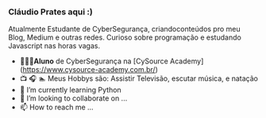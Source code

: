 ### Cláudio Prates aqui :)
Atualmente Estudante de CyberSegurança, criandoconteúdos pro meu Blog, Medium e outras redes. Curioso sobre programação e estudando Javascript nas horas vagas.

- 👨🏻‍💻**Aluno** de CyberSegurança na [CySource Academy] (https://www.cysource-academy.com.br/)
- 📺 🎧 🏊 Meus Hobbys são: Assistir Televisão, escutar música, e natação
- 🌱 I’m currently learning Python
- 💞️ I’m looking to collaborate on ...
- 📫 How to reach me ...

<!---
Claudio-Prates/Claudio-Prates is a ✨ special ✨ repository because its `README.md` (this file) appears on your GitHub profile.
You can click the Preview link to take a look at your changes.
--->
